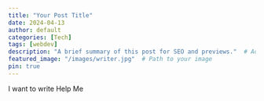 ```yaml
---
title: "Your Post Title"
date: 2024-04-13
author: default
categories: [Tech]
tags: [webdev]
description: "A brief summary of this post for SEO and previews."  # Add this line
featured_image: "/images/writer.jpg"  # Path to your image
pin: true
---
```


I want to write
Help Me
